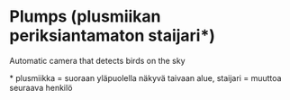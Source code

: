 # Plumps (plusmiikan periksiantamaton staijari*)
Automatic camera that detects birds on the sky

\*
plusmiikka = suoraan yläpuolella näkyvä taivaan alue,
staijari = muuttoa seuraava henkilö
